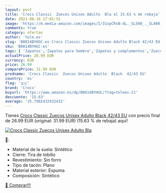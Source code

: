 ```yaml
---
layout: post
title: 'Crocs Classic  Zuecos Unisex Adulto  Bla al 15.63 % de rebaja'
date: 2021-08-16 17:01:52
image: 'https://m.media-amazon.com/images/I/31xpCRsN-dL._SL500_._SL400_.jpg'
comments: true
category: ofertas
author: 'tole.es'
slug: 'B0014BYHGC-es Crocs Classic Zuecos Unisex Adulto Black 42/43 EU'
sku: 'B0014BYHGC-es'
tags: [ 'Zapatos','Zapatos para hombre','Zapatos y complementos','Zuecos y mules para hombre','crocs','zuecos', ]
actualPrice: 26.99 EUR
currency: EUR
price: 26.99
comparePrice: 31.99 EUR
prodname: 'Crocs Classic  Zuecos Unisex Adulto  Black  42/43 EU'
country: 'es'
flag: '🇪🇸'
brand: 'Crocs'
buyurl: 'https://www.amazon.es/dp/B0014BYHGC/?tag=tolees-21'
descuento: '15.63'
average: '25.7982432432432'
---
```


Tienes [Crocs Classic  Zuecos Unisex Adulto  Black  42/43 EU](https://www.amazon.es/dp/B0014BYHGC/?tag=tolees-21) con precio final de  26.99 EUR (original: 31.99 EUR) (15.63 %  de rebaja) aqui!

[![Crocs Classic  Zuecos Unisex Adulto  Bla](https://m.media-amazon.com/images/I/31xpCRsN-dL._SL500_._SL400_.jpg)](https://www.amazon.es/dp/B0014BYHGC/?tag=tolees-21)

🔎:

- Material de la suela: Sintético
- Cierre: Tira de tobillo
- Revestimiento: Sin forro
- Tipo de tacón: Plano
- Material exterior: Espuma
- Composición: Sintético

[🛒 Comprar!!!](https://www.amazon.es/dp/B0014BYHGC/?tag=tolees-21)
